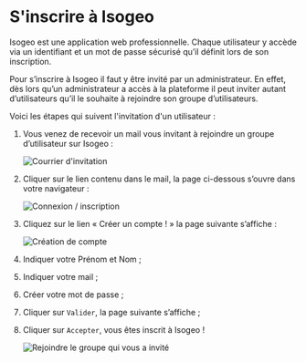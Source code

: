 # S'inscrire à Isogeo

Isogeo est une application web professionnelle. Chaque utilisateur y accède via un identifiant et un mot de passe sécurisé qu’il définit lors de son inscription.

Pour s’inscrire à Isogeo il faut y être invité par un administrateur. En effet, dès lors qu’un administrateur a accès à la plateforme il peut inviter autant d’utilisateurs qu’il le souhaite à rejoindre son groupe d’utilisateurs.

Voici les étapes qui suivent l'invitation d'un utilisateur :

1.	Vous venez de recevoir un mail vous invitant à rejoindre un groupe d’utilisateur sur Isogeo :

    ![Courrier d'invitation](/fr/images/Isogeo_invitation_mail_1.png "Vous êtes invités sur Isogeo - Checkez le courrier indésirable")

2.	Cliquer sur le lien contenu dans le mail, la page ci-dessous s’ouvre dans votre navigateur :

    ![Connexion / inscription](/fr/images/Isogeo_invitation_accueil_1.png "Connectez-vous ou créez votre compte")

3.	Cliquez sur le lien « Créer un compte ! » la page suivante s’affiche :

    ![Création de compte](/fr/images/ID_creation_compte.png "Formulaire d'inscription à Isogeo")

4.	Indiquer votre Prénom et Nom ;

5.	Indiquer votre mail ;

6.	Créer votre mot de passe ;

7.	Cliquer sur `Valider`, la page suivante s’affiche ;

8.	Cliquer sur `Accepter`, vous êtes inscrit à Isogeo !

    ![Rejoindre le groupe qui vous a invité](/fr/images/Isogeo_invitation_interface_1.png "Bienvenue sur le groupe qui vous a invité")





